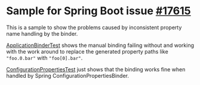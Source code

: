 # Sample for Spring Boot issue [#17615](https://github.com/spring-projects/spring-boot/issues/17615#issuecomment-514429855)

This is a sample to show the problems caused by inconsistent property name handling by the binder.

[ApplicationBinderTest](./src/test/java/com/example/ApplicationsBinderTest.java) shows the manual binding failing without and working with the work around to replace the generated property paths like `"foo.0.bar"` with `"foo[0].bar"`.

[ConfigurationPropertiesTest](./src/test/java/com/example/ConfigurationPropertiesTest.java) just shows that the binding works fine when handled by Spring ConfigurationPropertiesBinder.